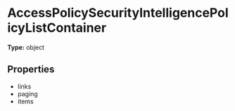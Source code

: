 # AccessPolicySecurityIntelligencePolicyListContainer


**Type:** object

## Properties
* links
* paging
* items
